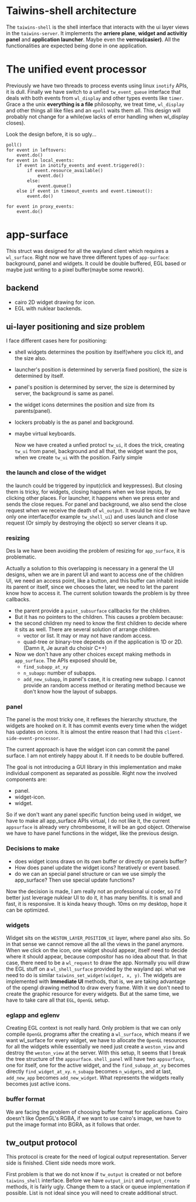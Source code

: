 # Taiwins-shell architecture

The `taiwins-shell` is the shell interface that interacts with the ui layer
views in the `taiwins-server`. It implements the **arriere plane**, **widget and
activitiy panel** and **application launcher**. Maybe even the
**verrou(casier)**. All the functionalities are expected being done in one
application.

# The unified event processor
Previously we have two threads to process events using linux `inotify` APIs, it
is dull. Finally we have switch to a unfied `tw_event_queue` interface that
deals with both events from `wl_display` and other types events like
`timer`. Grace a the unix **everything is a file** philosophy, we treat time,
`wl_display` and other things all like files and an `epoll` waits them all. This
design will probably not change for a while(we lacks of error handling when
wl_display closes).

Look the design before, it is so ugly...

	poll()
	for event in leftovers:
		event.do()
	for event in local_events:
		if event in inotify_events and event.triggered():
			if event.resource_available()
				event.do()
			else:
				event.queue()
		else if event in timeout_events and event.timeout():
			event.do()

	for event in proxy_events:
		event.do()

# app-surface

This struct was designed for all the wayland client which requires a
`wl_surface`. Right now we have three different types of `app-surface`:
background, panel and widgets. It could be double buffered, EGL based or maybe
just writing to a pixel buffer(maybe some rework).

## backend
- cairo 2D widget drawing for icon.
- EGL with nuklear backends.

## ui-layer positioning and size problem
I face different cases here for positioning:
- shell widgets determines the position by itself(where you click it), and the
  size also.
- launcher's position is determined by server(a fixed position), the size is
  determined by itself.
- panel's position is determined by server, the size is determined by server,
  the background is same as panel.
- the widget icons determines the position and size from its parents(panel).
- lockers probably is the as panel and background.
- maybe virtual keyboards.

  Now we have created a unfied protocl `tw_ui`, it does the trick, creating
  `tw_ui` from panel, background and all that, the widget want the pos, when we
  create `tw_ui` with the position. Fairly simple

### the launch and close of the widget
the launch could be triggered by input(click and keypresses). But closing them
is tricky, for widgets, closing happens when we lose inputs, by clicking other
places. For launcher, it happens when we press enter and sends the close
reques. For panel and background, we also send the close request when we receive
the death of `wl_output`. It would be nice if we have only one interface(for
example `tw_shell_ui`) and uses launch and close request (Or simply by
destroying the object) so server cleans it up.


### resizing

Des la we have been avoiding the problem of resizing for `app_surface`, it is
problematic.

Actually a solution to this overlapping is necessary in a general the UI
designs, when we are in parent UI and want to access one of the children UI, we
need an access point, like a button, and this buffer can inhabit inside its
parent or itself, since we chooses the later, we need to let the parent know how
to access it. The current solution towards the problem is by three callbacks.

 - the parent provide a `paint_subsurface` callbacks for the children.
 - But it has no pointers to the children. This causes a problem because:
 - the second children my need to know the first children to decide where it
   sits as well. There are several solution of arrange children.
   - vector or list. It may or may not have random access.
   - quad-tree or binary-tree depends on if the application is 1D or 2D. (Damn
	 it, Je aurait du choisir C++)
 - Now we don't have any other choices except making methods in
   `app_surface`. The APIs exposed should be,
   - `find_subapp_at_xy`
   - `n_subapp`: number of subapps.
   - `add_new_subapp`, in panel's case, it is creating new subapp.
   I cannot provide an random access method or iterating method because we don't
   know how the layout of subapps.

### panel
The panel is the most tricky one, it reflexes the hierarchy structure, the
widgets are hooked on it. It has commit events every time when the widget has
updates on icons. It is almost the entire reason that I had this
`client-side-event-processor`.

The current approach is have the widget icon can commit the panel surface. I am
not entirely happy about it. If it needs to be double buffered.

The goal is not introducing a GUI library in this implementation and make
individual component as separated as possible. Right now the involved components
are:

- panel.
- widget-icon.
- widget.

So if we don't want any panel specific function being used in widget, we have to
make all app_surface APIs virtual, I do not like it, the current `appsurface` is
already very chrombesome, it will be an god object. Otherwise we have to have
panel functions in the widget, like the previous design.


### Decisions to make
- does widget icons draws on its own buffer or directly on panels buffer?
- How does panel update the widget icons? Iteratively or event based.
- do we can an special panel structure or can we use simply the app_surface?
  Then use special update functions?

Now the decision is made, I am really not an professional ui coder, so I'd
better just leverage nuklear UI to do it, it has many benifits. It is small and
fast, it is responsive. It is kinda heavy though. 10ms on my desktop, hope it
can be optimized.



### widgets
Widget sits on the `WESTON_LAYER_POSITION_UI` layer, where panel also sits. So
in that sense we cannot remove all the all the views in the panel anymore. When
we click on the icon, one widget should appear, itself need to decide where it
should appear, because compositor has no idea about that. In that case, there
need to be a `wl_request` to draw the app. Normally you will draw the EGL stuff
on a `wl_shell_surface` provided by the wayland api. what we need to do is
similar `taiwins_set_widget(widget, x, y)`. The widgets are implemented with
**Immediate UI** methods, that is, we are taking advantage of the opengl drawing
method to draw every frame. With it we don't need to create the graphic resource
for every widgets. But at the same time, we have to take care all that `EGL`,
`OpenGL` setup.

### eglapp and eglenv
Creating EGL context is not really hard. Only problem is that we can only
compile `OpenGL` programs after the creating a `wl_surface`, which means if we
want wl_surface for every widget, we have to allocate the `OpenGL` resources for
all the widgets while essentially we need just create a `weston_view` and
destroy the `weston_view` at the server. With this setup, It seems that I break
the tree structure of the `appsurface`. `shell_panel` will have two `appsurface`,
one for itself, one for the active widget, and the `find_subapp_at_xy` becomes
directly `find_widget_at_xy`. `n_subapp` becomes `n_widgets`, and at last,
`add_new_app` becomes `add_new_widget`. What represents the widgets really
becomes just active icons.

### buffer format
We are facing the problem of choosing buffer format for applications. Cairo
doesn't like OpenGL's RGBA, if we want to use cairo's image, we have to put the
image format into BGRA, as it follows that order.




## tw_output protocol
This protocol is create for the need of logical output representation. Server
side is finished. Client side needs more work.

First problem is that we do not know if `tw_output` is created or not before
`taiwins_shell` interface. Before we have `output_init` and `output_create`
methods, it is fairly ugly. Change them to a stack or queue implementation if
possible. List is not ideal since you will need to create additional struct.
